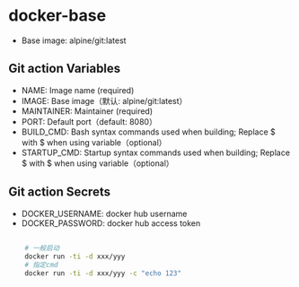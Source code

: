 # docker-base

- Base image: alpine/git:latest

## Git action Variables

- NAME: Image name (required)
- IMAGE: Base image（默认: alpine/git:latest）
- MAINTAINER: Maintainer (required)
- PORT: Default port（default: 8080）
- BUILD_CMD: Bash syntax commands used when building; Replace $ with \$ when using variable（optional）
- STARTUP_CMD: Startup syntax commands used when building; Replace $ with \$ when using variable（optional）

## Git action Secrets

- DOCKER_USERNAME: docker hub username
- DOCKER_PASSWORD: docker hub access token

## 

```sh
    # 一般启动
    docker run -ti -d xxx/yyy
    # 指定cmd
    docker run -ti -d xxx/yyy -c "echo 123"
```


